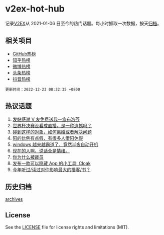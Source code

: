 # v2ex-hot-hub

 记录[V2EX](https://www.v2ex.com/)从 2021-01-06 日至今的热门话题。每小时抓取一次数据，按天[归档](archives)。
 
 ## 相关项目

- [GitHub热榜](https://github.com/snaildev/github-hot-hub)
- [知乎热榜](https://github.com/snaildev/zhihu-hot-hub)
- [微博热榜](https://github.com/snaildev/weibo-hot-hub)
- [头条热榜](https://github.com/snaildev/toutiao-hot-hub)
- [抖音热榜](https://github.com/snaildev/douyin-hot-hub)


 `更新时间：2022-12-23 08:32:35 +0800`

## 热议话题

1. [发帖感谢 V 友免费送我一盒布洛芬](https://www.v2ex.com/t/904082)
1. [世界杯决赛没看成直播，是一种遗憾吗？](https://www.v2ex.com/t/904053)
1. [碰到这样的对象，如何离婚或者解决问题](https://www.v2ex.com/t/904157)
1. [阳的比例有点假，有很多人借阳休假](https://www.v2ex.com/t/904124)
1. [windows 越来越霸道了，竟然半夜自动开机](https://www.v2ex.com/t/904068)
1. [现在的人啊，说话全是情绪。](https://www.v2ex.com/t/904130)
1. [你为什么被裁员](https://www.v2ex.com/t/904066)
1. [发布一款可以隐藏 App 的小工具: Cloak](https://www.v2ex.com/t/904132)
1. [今年听过/读过对你影响最大的播客/书？](https://www.v2ex.com/t/904057)

## 历史归档

[archives](archives)

## License

See the [LICENSE](LICENSE) file for license rights and limitations (MIT).
